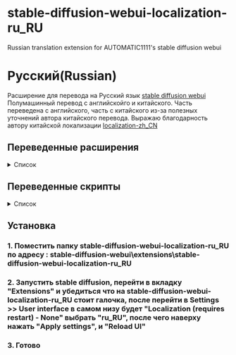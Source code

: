 # stable-diffusion-webui-localization-ru_RU
 Russian translation extension for AUTOMATIC1111's stable diffusion webui

# Русский(Russian)
Расширение для перевода на Русский язык [stable diffusion webui](https://github.com/AUTOMATIC1111/stable-diffusion-webui)
Полумашинный перевод с английскойго и китайского.
Часть переведена с английского, часть с китайского из-за полезных уточнений автора китайского перевода.
Выражаю благодарность автору китайской локализации [localization-zh_CN](https://github.com/dtlnor/stable-diffusion-webui-localization-zh_CN)

## Переведенные расширения
<details>
  <summary>Список</summary>

  - [x] [aesthetic gradients](https://github.com/AUTOMATIC1111/stable-diffusion-webui-aesthetic-gradients)  
  - [x] [wildcards](https://github.com/AUTOMATIC1111/stable-diffusion-webui-wildcards)  
  - [x] [dynamic prompts](https://github.com/adieyal/sd-dynamic-prompts)  
  - [x] [dreambooth](https://github.com/d8ahazard/sd_dreambooth_extension)  
  - [x] [smartprocess](https://github.com/d8ahazard/sd_smartprocess)  
  - [x] [images browser](https://github.com/yfszzx/stable-diffusion-webui-images-browser)  
  - [x] [steps animation](https://github.com/vladmandic/sd-extension-steps-animation)  
  - [ ] [inspiration](https://github.com/yfszzx/stable-diffusion-webui-inspiration)  
  - [ ] [Deforum](https://github.com/deforum-art/deforum-for-automatic1111-webui)  
  - [ ] [artists to study](https://github.com/camenduru/stable-diffusion-webui-artists-to-study)  
  - [ ] [image scorer](https://github.com/tsngo/stable-diffusion-webui-aesthetic-image-scorer)  
  - [ ] [dataset tag editor](https://github.com/toshiaki1729/stable-diffusion-webui-dataset-tag-editor)  
  - [ ] [paint ext](https://github.com/Interpause/auto-sd-paint-ext)  
  - [x] [training picker](https://github.com/Maurdekye/training-picker)  
  - [x] [unprompted](https://github.com/ThereforeGames/unprompted)  
  - [ ] [StylePile](https://github.com/some9000/StylePile)  
  - [ ] [tagcomplete](https://github.com/DominikDoom/a1111-sd-webui-tagcomplete)   
  - [x] [novelai 2 local prompt](https://github.com/animerl/novelai-2-local-prompt)  
  - [x] [tokenizer](https://github.com/AUTOMATIC1111/stable-diffusion-webui-tokenizer)  
  - [x] [latent mirroring](https://github.com/dfaker/SD-latent-mirroring)  
  - [x] [embedding editor](https://github.com/CodeExplode/stable-diffusion-webui-embedding-editor)  
  - [x] [seed travel](https://github.com/yownas/seed_travel)  
  - [x] [shift attention](https://github.com/yownas/shift-attention)  
  - [x] [detailer](https://github.com/dustysys/ddetailer.git)  
  - [x] [prompt travel](https://github.com/Kahsolt/stable-diffusion-webui-prompt-travel)  
  - [x] [conditioning highres fix](	https://github.com/dtlnor/stable-diffusion-webui-conditioning-highres-fix.git) 
  - [x] [randomize](https://github.com/stysmmaker/stable-diffusion-webui-randomize.git)  
  - [x] [auto TLS-HTTPS](https://github.com/papuSpartan/stable-diffusion-webui-auto-tls-https.git)  
  - [x] [DreamArtist](https://github.com/7eu7d7/DreamArtist-sd-webui-extension.git)  
  - [ ] [Waifu Diffusion 1.4 tagger](https://github.com/toriato/stable-diffusion-webui-wd14-tagger.git)  
  - [ ] [booru2prompt](https://github.com/Malisius/booru2prompt)  
  - [ ] [merge board](https://github.com/bbc-mc/sdweb-merge-board)  
  - [ ] [multi subject render](https://github.com/Extraltodeus/multi-subject-render)  
  - [ ] [depthmap2mask](https://github.com/Extraltodeus/depthmap2mask)  
  - [ ] [Cross-Attention](https://github.com/benkyoujouzu/stable-diffusion-webui-visualize-cross-attention-extension)  
</details>

## Переведенные скрипты

<details>
  <summary>Список</summary>
  
  - [x] [embedding to png](https://github.com/dfaker/embedding-to-png-script)  
</details>

## Установка

### 1. Поместить папку stable-diffusion-webui-localization-ru_RU по адресу : stable-diffusion-webui\extensions\stable-diffusion-webui-localization-ru_RU

### 2. Запустить stable diffusion, перейти в вкладку "Extensions" и убедиться что на stable-diffusion-webui-localization-ru_RU стоит галочка, после перейти в Settings >> User interface в самом низу будет "Localization (requires restart) - None" выбрать "ru_RU", после чего наверху нажать "Apply settings", и "Reload UI" 

### 3. Готово 
